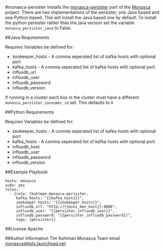 #monasca-persister
Installs the [monasca-persister](https://github.com/stackforge/monasca-persister) part of the [Monasca](https://wiki.openstack.org/wiki/Monasca) project.
There are two implementations of the persister, one Java based and one Python based. This will install the Java based one by default. To install
the python persister rather than the java version set the variable `monasca_persister_java` to False.

##Java Requirements

Requires Variables be defined for:
- zookeeper_hosts - A comma seperated list of kafka hosts with optional port
- kafka_hosts - A comma seperated list of kafka hosts with optional port
- influxdb_url
- influxdb_user
- influxdb_password
- influxdb_version

If running in a cluster each box in the cluster must have a different `monasca_persister_consumer_id` set. This defaults to `0`

##Python Requirements

Requires Variables be defined for:
- zookeeper_hosts - A comma seperated list of kafka hosts with optional port
- kafka_hosts - A comma seperated list of kafka hosts with optional port
- influxdb_host
- influxdb_user
- influxdb_password
- influxdb_version

##Example Playbook

    hosts: monasca
    sudo: yes
    roles:
      - {role: tkuhlman.monasca-persister,
         kafka_hosts: "{{kafka_hosts}}",
         zookeeper_hosts: "{{zookeeper_hosts}}",
         influxdb_url: "http://{{mini_mon_host}}:8086",
         influxdb_user: "{{persister_influxdb_user}}",
         influxdb_password: "{{persister_influxdb_password}}",
         tags: [persister]}
    

##License
Apache

##Author Information
Tim Kuhlman
Monasca Team email monasca@lists.launchpad.net
